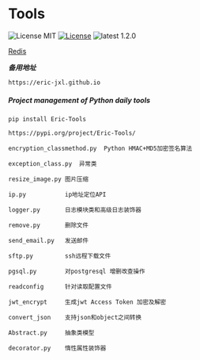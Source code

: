 # Tools
![License MIT](https://img.shields.io/badge/license-MIT-blue.svg)
[![License](https://img.shields.io/:license-apache-blue.svg)](https://opensource.org/licenses/Apache-2.0)
![latest 1.2.0](https://img.shields.io/badge/latest-1.2.0-green.svg?style=flat)


[Redis](https://jxlss.cn)

***备用地址***
```
https://eric-jxl.github.io
```

##### Project management of Python daily tools
```shell 
pip install Eric-Tools
```
```
https://pypi.org/project/Eric-Tools/
```
```
encryption_classmethod.py  Python HMAC+MD5加密签名算法

exception_class.py  异常类

resize_image.py 图片压缩

ip.py           ip地址定位API

logger.py       日志模块类和高级日志装饰器

remove.py       删除文件

send_email.py   发送邮件

sftp.py         ssh远程下载文件

pgsql.py        对postgresql 增删改查操作

readconfig      针对读取配置文件

jwt_encrypt     生成jwt Access Token 加密及解密

convert_json    支持json和object之间转换

Abstract.py     抽象类模型

decorator.py    惰性属性装饰器
```
